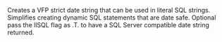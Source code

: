 ﻿Creates a VFP strict date string that can be used in literal SQL strings. Simplifies creating dynamic SQL statements that are date safe. Optional pass the llSQL flag as .T. to have a SQL Server compatible date string returned.